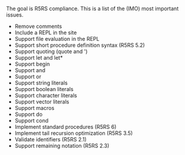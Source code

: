 The goal is R5RS compliance. This is a list of the (IMO) most
important issues.

* Remove comments
* Include a REPL in the site
* Support file evaluation in the REPL
* Support short procedure definition syntax (R5RS 5.2)
* Support quoting (quote and ')
* Support let and let*
* Support begin
* Support and
* Support or
* Support string literals
* Support boolean literals
* Support character literals
* Support vector literals
* Support macros
* Support do
* Support cond
* Implement standard procedures (R5RS 6)
* Implement tail recursion optimization (R5RS 3.5)
* Validate identifiers (R5RS 2.1)
* Support remaining notation (R5RS 2.3)

